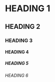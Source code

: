 <!--HEADING-->
# HEADING 1  
## HEADING 2
### HEADING 3
#### HEADING 4
##### HEADING 5
###### HEADING 6

